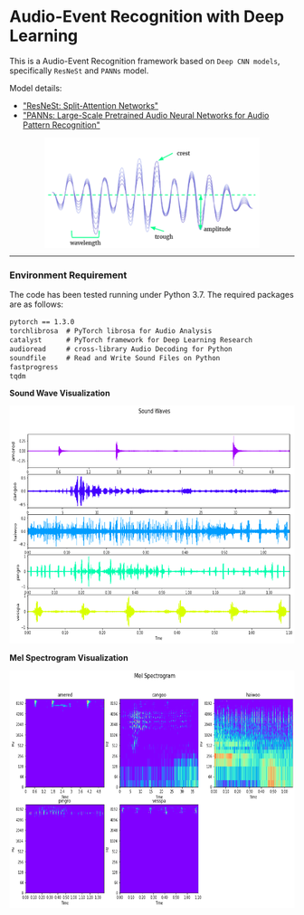 # Audio-Event Recognition with Deep Learning 

This is a Audio-Event Recognition framework based on `Deep CNN models`, specifically `ResNeSt` and `PANNs` model.

Model details:
- ["ResNeSt: Split-Attention Networks"](https://arxiv.org/abs/2004.08955)
- ["PANNs: Large-Scale Pretrained Audio Neural Networks for Audio Pattern Recognition"](https://arxiv.org/abs/1912.10211)

<p align="center">
    <img align="center" src="https://github.com/ArgentLo/Audio-Event-Recognition/blob/master/imgs/sound_0.png" width="380" height="195">
</p>


----

### Environment Requirement

The code has been tested running under Python 3.7. The required packages are as follows:

```
pytorch == 1.3.0
torchlibrosa  # PyTorch librosa for Audio Analysis
catalyst      # PyTorch framework for Deep Learning Research
audioread     # cross-library Audio Decoding for Python
soundfile     # Read and Write Sound Files on Python
fastprogress
tqdm
```










**Sound Wave Visualization**
<p align="center">
    <img src="https://github.com/ArgentLo/Audio-Event-Recognition/blob/master/imgs/sound_1.png" width="668" height="420">
</p>

**Mel Spectrogram Visualization**
<p align="center">
    <img src="https://github.com/ArgentLo/Audio-Event-Recognition/blob/master/imgs/mel_spec.png" width="680" height="420">
</p>









